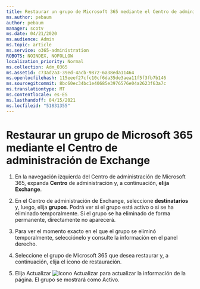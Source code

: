 ```yaml
---
title: Restaurar un grupo de Microsoft 365 mediante el Centro de administración de Exchange
ms.author: pebaum
author: pebaum
manager: scotv
ms.date: 04/21/2020
ms.audience: Admin
ms.topic: article
ms.service: o365-administration
ROBOTS: NOINDEX, NOFOLLOW
localization_priority: Normal
ms.collection: Adm_O365
ms.assetid: c73ad2a3-39ed-4acb-9872-6a38eda11464
ms.openlocfilehash: 115eeef27cfc10cf6da35de3aea11f5f3fb7b146
ms.sourcegitcommit: 8bc60ec34bc1e40685e3976576e04a2623f63a7c
ms.translationtype: MT
ms.contentlocale: es-ES
ms.lasthandoff: 04/15/2021
ms.locfileid: "51831355"
---
```

# <a name="restore-a-microsoft-365-group-using-the-exchange-admin-center"></a>Restaurar un grupo de Microsoft 365 mediante el Centro de administración de Exchange

1. En la navegación izquierda del Centro de administración de Microsoft 365, expanda **Centro** de administración y, a continuación, **elija Exchange**.
    
2. En el Centro de administración de Exchange, seleccione **destinatarios** y, luego, elija **grupos**. Podrá ver si el grupo está activo o si se ha eliminado temporalmente. Si el grupo se ha eliminado de forma permanente, directamente no aparecerá.
    
3. Para ver el momento exacto en el que el grupo se eliminó temporalmente, selecciónelo y consulte la información en el panel derecho.
    
4. Seleccione el grupo de Microsoft 365 que desea restaurar y, a continuación, elija el icono de restauración.
    
5. Elija Actualizar ![Icono Actualizar](media/6464df90-2a91-4c1f-92a6-9a38c7696ac3.gif) para actualizar la información de la página. El grupo se mostrará como Activo. 
    

